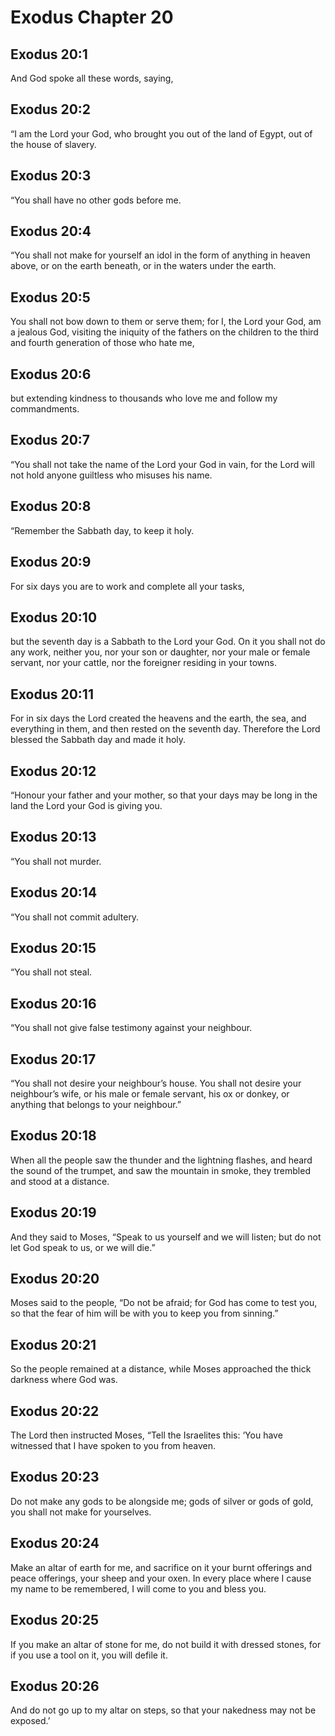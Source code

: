 # Exodus Chapter 20

## Exodus 20:1
And God spoke all these words, saying,

## Exodus 20:2
“I am the Lord your God, who brought you out of the land of Egypt, out of the house of slavery.

## Exodus 20:3
“You shall have no other gods before me.

## Exodus 20:4
“You shall not make for yourself an idol in the form of anything in heaven above, or on the earth beneath, or in the waters under the earth.

## Exodus 20:5
You shall not bow down to them or serve them; for I, the Lord your God, am a jealous God, visiting the iniquity of the fathers on the children to the third and fourth generation of those who hate me,

## Exodus 20:6
but extending kindness to thousands who love me and follow my commandments.

## Exodus 20:7
“You shall not take the name of the Lord your God in vain, for the Lord will not hold anyone guiltless who misuses his name.

## Exodus 20:8
“Remember the Sabbath day, to keep it holy.

## Exodus 20:9
For six days you are to work and complete all your tasks,

## Exodus 20:10
but the seventh day is a Sabbath to the Lord your God. On it you shall not do any work, neither you, nor your son or daughter, nor your male or female servant, nor your cattle, nor the foreigner residing in your towns.

## Exodus 20:11
For in six days the Lord created the heavens and the earth, the sea, and everything in them, and then rested on the seventh day. Therefore the Lord blessed the Sabbath day and made it holy.

## Exodus 20:12
“Honour your father and your mother, so that your days may be long in the land the Lord your God is giving you.

## Exodus 20:13
“You shall not murder.

## Exodus 20:14
“You shall not commit adultery.

## Exodus 20:15
“You shall not steal.

## Exodus 20:16
“You shall not give false testimony against your neighbour.

## Exodus 20:17
“You shall not desire your neighbour’s house. You shall not desire your neighbour’s wife, or his male or female servant, his ox or donkey, or anything that belongs to your neighbour.”

## Exodus 20:18
When all the people saw the thunder and the lightning flashes, and heard the sound of the trumpet, and saw the mountain in smoke, they trembled and stood at a distance.

## Exodus 20:19
And they said to Moses, “Speak to us yourself and we will listen; but do not let God speak to us, or we will die.”

## Exodus 20:20
Moses said to the people, “Do not be afraid; for God has come to test you, so that the fear of him will be with you to keep you from sinning.”

## Exodus 20:21
So the people remained at a distance, while Moses approached the thick darkness where God was.

## Exodus 20:22
The Lord then instructed Moses, “Tell the Israelites this: ‘You have witnessed that I have spoken to you from heaven.

## Exodus 20:23
Do not make any gods to be alongside me; gods of silver or gods of gold, you shall not make for yourselves.

## Exodus 20:24
Make an altar of earth for me, and sacrifice on it your burnt offerings and peace offerings, your sheep and your oxen. In every place where I cause my name to be remembered, I will come to you and bless you.

## Exodus 20:25
If you make an altar of stone for me, do not build it with dressed stones, for if you use a tool on it, you will defile it.

## Exodus 20:26
And do not go up to my altar on steps, so that your nakedness may not be exposed.’
